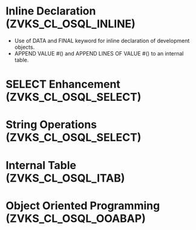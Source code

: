 # Inline Declaration (ZVKS_CL_OSQL_INLINE)
- Use of DATA and FINAL keyword for inline declaration of development objects.
- APPEND VALUE #() and APPEND LINES OF VALUE #() to an internal table.

# SELECT Enhancement (ZVKS_CL_OSQL_SELECT)

# String Operations (ZVKS_CL_OSQL_SELECT)

# Internal Table (ZVKS_CL_OSQL_ITAB)

# Object Oriented Programming (ZVKS_CL_OSQL_OOABAP)
